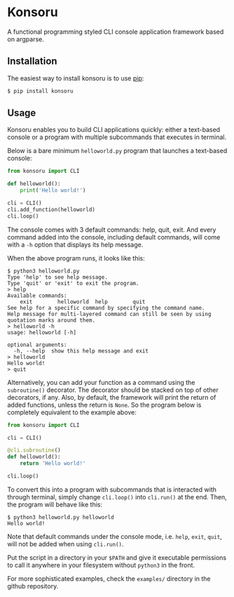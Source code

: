 Konsoru
=======

A functional programming styled CLI console application framework based on argparse.

## Installation

The easiest way to install konsoru is to use [pip](https://pip.pypa.io/en/stable/installing/):

```bash
$ pip install konsoru
```

## Usage

Konsoru enables you to build CLI applications quickly: either a text-based console or a program with multiple subcommands that executes in terminal.

Below is a bare minimum `helloworld.py` program that launches a text-based console:

```python
from konsoru import CLI

def helloworld():
    print('Hello world!')

cli = CLI()
cli.add_function(helloworld)
cli.loop()
```

The console comes with 3 default commands: help, quit, exit. And every command added into the console, including default commands, will come with a `-h` option that displays its help message.

When the above program runs, it looks like this:

```
$ python3 helloworld.py 
Type 'help' to see help message.
Type 'quit' or 'exit' to exit the program.
> help
Available commands:
    exit        helloworld  help        quit        
See help for a specific command by specifying the command name.
Help message for multi-layered command can still be seen by using quotation marks around them.
> helloworld -h
usage: helloworld [-h]

optional arguments:
  -h, --help  show this help message and exit
> helloworld
Hello world!
> quit
```

Alternatively, you can add your function as a command using the `subroutine()` decorator. The decorator should be stacked on top of other decorators, if any. Also, by default, the framework will print the return of added functions, unless the return is `None`. So the program below is completely equivalent to the example above:

```python
from konsoru import CLI

cli = CLI()

@cli.subroutine()
def helloworld():
    return 'Hello world!'

cli.loop()
```

To convert this into a program with subcommands that is interacted with through terminal, simply change `cli.loop()` into `cli.run()` at the end. Then, the program will behave like this:

```
$ python3 helloworld.py helloworld
Hello world!
```

Note that default commands under the console mode, i.e. `help`, `exit`, `quit`, will not be added when using `cli.run()`.

Put the script in a directory in your `$PATH` and give it executable permissions to call it anywhere in your filesystem without `python3` in the front.

For more sophisticated examples, check the `examples/` directory in the github repository.
